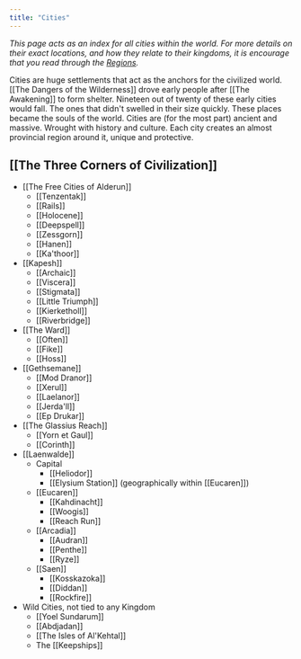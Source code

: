 ```yaml
---
title: "Cities"
---
```

*This page acts as an index for all cities within the world. For more details on their exact locations, and how they relate to their kingdoms, it is encourage that you read through the [Regions](The%20Three%20Corners%20of%20Civilization.md).*

Cities are huge settlements that act as the anchors for the civilized world. [[The Dangers of the Wilderness]] drove early people after [[The Awakening]] to form shelter. Nineteen out of twenty of these early cities would fall. The ones that didn't swelled in their size quickly. These places became the souls of the world. Cities are (for the most part) ancient and massive. Wrought with history and culture. Each city creates an almost provincial region around it, unique and protective.
## [[The Three Corners of Civilization]]
- [[The Free Cities of Alderun]]
	- [[Tenzentak]]
	- [[Rails]]
	- [[Holocene]]
	- [[Deepspell]]
	- [[Zessgorn]]
	- [[Hanen]]
	- [[Ka'thoor]]
- [[Kapesh]]
	- [[Archaic]]
	- [[Viscera]]
	- [[Stigmata]]
	- [[Little Triumph]]
	- [[Kierketholl]]
	- [[Riverbridge]]
- [[The Ward]]
	- [[Often]]
	- [[Fike]]
	- [[Hoss]]
- [[Gethsemane]]
	- [[Mod Dranor]]
	- [[Xerul]]
	- [[Laelanor]]
	- [[Jerda'll]]
	- [[Ep Drukar]]
- [[The Glassius Reach]]
	- [[Yorn et Gaul]]
	- [[Corinth]]
- [[Laenwalde]]
	- Capital
		- [[Heliodor]]
		- [[Elysium Station]] (geographically within [[Eucaren]])
	- [[Eucaren]]
		- [[Kahdinacht]]
		- [[Woogis]]
		- [[Reach Run]]
	- [[Arcadia]]
		- [[Audran]]
		- [[Penthe]]
		- [[Ryze]]
	- [[Saen]]
		- [[Kosskazoka]]
		- [[Diddan]]
		- [[Rockfire]]
- Wild Cities, not tied to any Kingdom
	- [[Yoel Sundarum]]
	- [[Abdjadan]]
	- [[The Isles of Al'Kehtal]]
	- The [[Keepships]]